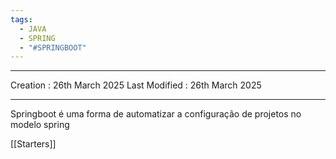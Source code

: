 ```yaml
---
tags:
  - JAVA
  - SPRING
  - "#SPRINGBOOT"
---
```

---
Creation : 26th March 2025
Last Modified : 26th March 2025
___
Springboot é uma forma de automatizar a configuração de projetos no modelo spring

[[Starters]]